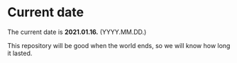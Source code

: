 # Current date

The current date is **2021.01.16.** (YYYY.MM.DD.)

This repository will be good when the world ends, so we will know how long it lasted.